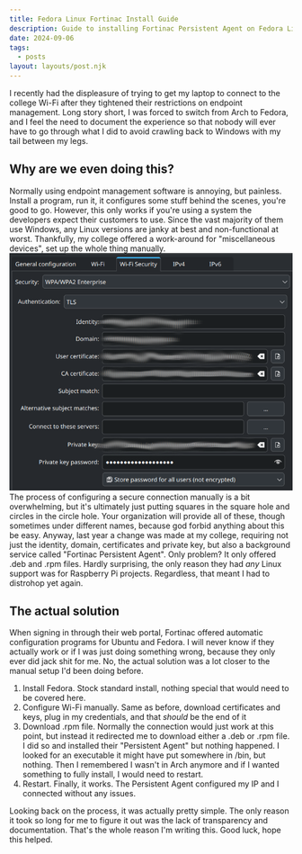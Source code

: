 ```yaml
---
title: Fedora Linux Fortinac Install Guide
description: Guide to installing Fortinac Persistent Agent on Fedora Linux
date: 2024-09-06
tags:
  - posts
layout: layouts/post.njk
---
```


I recently had the displeasure of trying to get my laptop to connect to the college Wi-Fi after they tightened their restrictions on endpoint management. Long story short, I was forced to switch from Arch to Fedora, and I feel the need to document the experience so that nobody will ever have to go through what I did to avoid crawling back to Windows with my tail between my legs.

## Why are we even doing this?

Normally using endpoint management software is annoying, but painless. Install a program, run it, it configures some stuff behind the scenes, you're good to go. However, this only works if you're using a system the developers expect their customers to use. Since the vast majority of them use Windows, any Linux versions are janky at best and non-functional at worst. Thankfully, my college offered a work-around for "miscellaneous devices", set up the whole thing manually.
![Screenshot of network configuration on KDE Plasma](/img/Screenshot_20240906_114655.png)
The process of configuring a secure connection manually is a bit overwhelming, but it's ultimately just putting squares in the square hole and circles in the circle hole. Your organization will provide all of these, though sometimes under different names, because god forbid anything about this be easy. Anyway, last year a change was made at my college, requiring not just the identity, domain, certificates and private key, but also a background service called "Fortinac Persistent Agent". Only problem? It only offered .deb and .rpm files. Hardly surprising, the only reason they had *any* Linux support was for Raspberry Pi projects. Regardless, that meant I had to distrohop yet again.

## The actual solution

When signing in through their web portal, Fortinac offered automatic configuration programs for Ubuntu and Fedora. I will never know if they actually work or if I was just doing something wrong, because they only ever did jack shit for me. No, the actual solution was a lot closer to the manual setup I'd been doing before.

1. Install Fedora.
Stock standard install, nothing special that would need to be covered here.
2. Configure Wi-Fi manually.
Same as before, download certificates and keys, plug in my credentials, and that *should* be the end of it
3. Download .rpm file.
Normally the connection would just work at this point, but instead it redirected me to download either a .deb or .rpm file. I did so and installed their "Persistent Agent" but nothing happened. I looked for an executable it might have put somewhere in /bin, but nothing. Then I remembered I wasn't in Arch anymore and if I wanted something to fully install, I would need to restart. 
4. Restart.
Finally, it works. The Persistent Agent configured my IP and I connected without any issues.

Looking back on the process, it was actually pretty simple. The only reason it took so long for me to figure it out was the lack of transparency and documentation. That's the whole reason I'm writing this. Good luck, hope this helped.